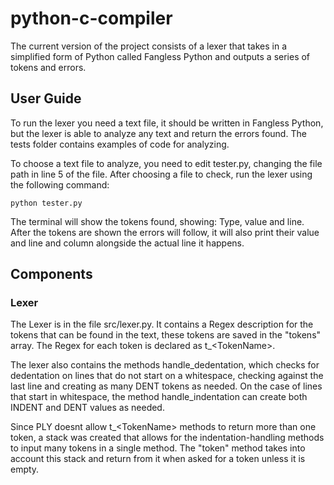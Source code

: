 # python-c-compiler

The current version of the project consists of a lexer that takes in a simplified form of Python called Fangless Python and outputs a series of tokens and errors.

## User Guide

To run the lexer you need a text file, it should be written in Fangless Python, but the lexer is able to analyze any text and return the errors found. The tests folder contains examples of code for analyzing.

To choose a text file to analyze, you need to edit tester.py, changing the file path in line 5 of the file. After choosing a file to check, run the lexer using the following command:

    python tester.py

The terminal will show the tokens found, showing: Type, value and line. After the tokens are shown the errors will follow, it will also print their value and line and column alongside the actual line it happens.

## Components

### Lexer

The Lexer is in the file src/lexer.py. It contains a Regex description for the tokens that can be found in the text, these tokens are saved in the "tokens" array. The Regex for each token is declared as t_<TokenName\>. 

The lexer also contains the methods handle_dedentation, which checks for dedentation on lines that do not start on a whitespace, checking against the last line and creating as many DENT tokens as needed. On the case of lines that start in whitespace, the method handle_indentation can create both INDENT and DENT values as needed.

Since PLY doesnt allow t_<TokenName\> methods to return more than one token, a stack was created that allows for the indentation-handling methods to input many tokens in a single method. The "token" method takes into account this stack and return from it when asked for a token unless it is empty.
